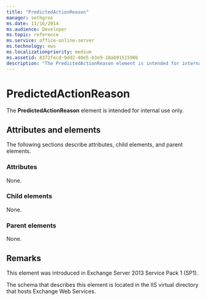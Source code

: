 ```yaml
---
title: "PredictedActionReason"
manager: sethgros
ms.date: 11/16/2014
ms.audience: Developer
ms.topic: reference
ms.service: office-online-server
ms.technology: ews
ms.localizationpriority: medium
ms.assetid: 8372fecd-9dd2-40e5-b3e9-18ab9151590b
description: "The PredictedActionReason element is intended for internal use only."
---
```


# PredictedActionReason

The **PredictedActionReason** element is intended for internal use only. 

## Attributes and elements

The following sections describe attributes, child elements, and parent elements.
  
### Attributes

None.
  
### Child elements

None.
  
### Parent elements

None.
  
## Remarks

This element was introduced in Exchange Server 2013 Service Pack 1 (SP1).
  
The schema that describes this element is located in the IIS virtual directory that hosts Exchange Web Services.
  

